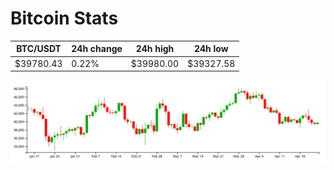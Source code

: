 # Bitcoin Stats

BTC/USDT|24h change|24h high|24h low|
|---|---|---|---|
|$39780.43|0.22%|$39980.00|$39327.58|

<img src="./chart.svg">
